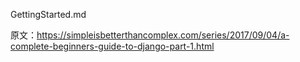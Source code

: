 GettingStarted.md

原文：https://simpleisbetterthancomplex.com/series/2017/09/04/a-complete-beginners-guide-to-django-part-1.html